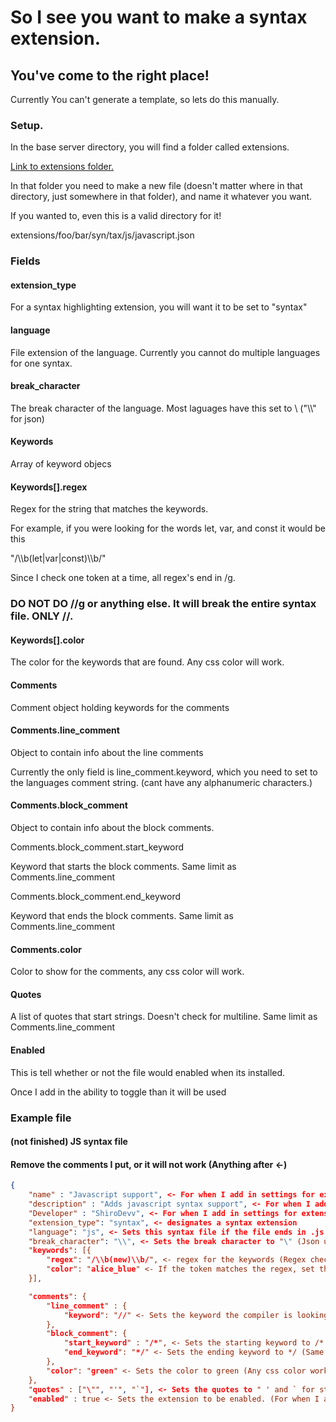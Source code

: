 # So I see you want to make a syntax extension.
## You've come to the right place!
Currently You can't generate a template, so lets do this manually.

### Setup.
In the base server directory, you will find a folder called extensions. 

[Link to extensions folder.](../solar_fox/server/extensions/)

In that folder you need to make a new file (doesn't matter where in that directory, just somewhere in that folder), and name it whatever you want. 

If you wanted to, even this is a valid directory for it!

extensions/foo/bar/syn/tax/js/javascript.json


### Fields
#### extension_type
For a syntax highlighting extension, you will want it to be set to "syntax"

#### language
File extension of the language. Currently you cannot do multiple languages for one syntax.

#### break_character
The break character of the language. Most laguages have this set to \ ("\\\\" for json)

#### Keywords
Array of keyword objecs

#### Keywords[].regex
Regex for the string that matches the keywords.

For example, if you were looking for the words let, var, and const it would be this

"/\\\\b(let|var|const)\\\b/"

Since I check one token at a time, all regex's end in /g. 

### DO NOT DO //g or anything else. It will break the entire syntax file. ONLY //.

#### Keywords[].color
The color for the keywords that are found. Any css color will work.

#### Comments
Comment object holding keywords for the comments

#### Comments.line_comment
Object to contain info about the line comments

Currently the only field is line_comment.keyword, which you need to set to the languages comment string. (cant have any alphanumeric characters.)

#### Comments.block_comment
Object to contain info about the block comments.

Comments.block_comment.start_keyword 

Keyword that starts the block comments. Same limit as Comments.line_comment

Comments.block_comment.end_keyword

Keyword that ends the block comments. Same limit as Comments.line_comment

#### Comments.color
Color to show for the comments, any css color will work.

#### Quotes
A list of quotes that start strings. Doesn't check for multiline. Same limit as Comments.line_comment

#### Enabled
This is tell whether or not the file would enabled when its installed.

Once I add in the ability to toggle than it will be used

### Example file
#### (not finished) JS syntax file

#### Remove the comments I put, or it will not work (Anything after <-)

```json
{
    "name" : "Javascript support", <- For when I add in settings for extensions
    "description" : "Adds javascript syntax support", <- For when I add in settings for extensions 
    "Developer" : "ShiroDevv", <- For when I add in settings for extensions
    "extension_type": "syntax", <- designates a syntax extension
    "language": "js", <- Sets this syntax file if the file ends in .js
    "break_character": "\\", <- Sets the break character to "\" (Json uses \ as its own break character)
    "keywords": [{
        "regex": "/\\b(new)\\b/", <- regex for the keywords (Regex checks for wordboundary, the word new, than another word boundary)
        "color": "alice_blue" <- If the token matches the regex, set the color to alice blue (Any css color works)
    }],

    "comments": {
        "line_comment" : {
            "keyword": "//" <- Sets the keyword the compiler is looking for to // (Doesnt work with comment tokens that match this regex /[$0-9a-zA-Z]/g)
        },
        "block_comment": {
            "start_keyword" : "/*", <- Sets the starting keyword to /* (Same limits as line_comment)
            "end_keyword": "*/" <- Sets the ending keyword to */ (Same limits as line_comment)
        },
        "color": "green" <- Sets the color to green (Any css color works)
    },
    "quotes" : ["\"", "'", "`"], <- Sets the quotes to " ' and ` for strings. (Does not check for multiline strings, same limits as line_comment)
    "enabled" : true <- Sets the extension to be enabled. (For when I add that in)
}
```
